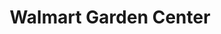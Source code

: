 ---
title: "Walmart Garden Center"
url: /newport-news/walmart-garden-center/
shop: garden centre
---
